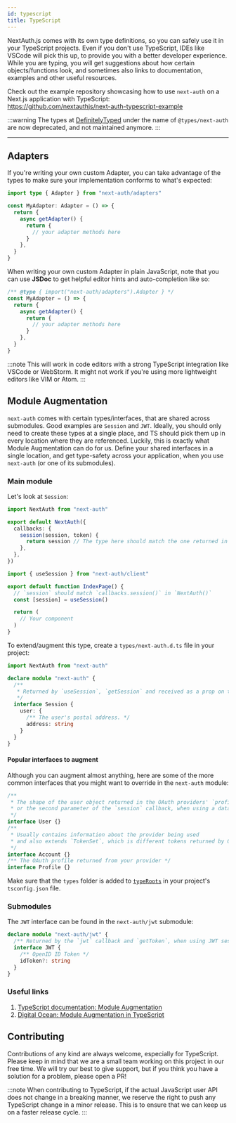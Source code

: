 ```yaml
---
id: typescript
title: TypeScript
---
```


NextAuth.js comes with its own type definitions, so you can safely use it in your TypeScript projects. Even if you don't use TypeScript, IDEs like VSCode will pick this up, to provide you with a better developer experience. While you are typing, you will get suggestions about how certain objects/functions look, and sometimes also links to documentation, examples and other useful resources.

Check out the example repository showcasing how to use `next-auth` on a Next.js application with TypeScript:  
https://github.com/nextauthjs/next-auth-typescript-example

:::warning
The types at [DefinitelyTyped](https://github.com/DefinitelyTyped/DefinitelyTyped) under the name of `@types/next-auth` are now deprecated, and not maintained anymore.
:::

---

## Adapters

If you're writing your own custom Adapter, you can take advantage of the types to make sure your implementation conforms to what's expected:

```ts
import type { Adapter } from "next-auth/adapters"

const MyAdapter: Adapter = () => {
  return {
    async getAdapter() {
      return {
        // your adapter methods here
      }
    },
  }
}
```

When writing your own custom Adapter in plain JavaScript, note that you can use **JSDoc** to get helpful editor hints and auto-completion like so:

```js
/** @type { import("next-auth/adapters").Adapter } */
const MyAdapter = () => {
  return {
    async getAdapter() {
      return {
        // your adapter methods here
      }
    },
  }
}
```

:::note
This will work in code editors with a strong TypeScript integration like VSCode or WebStorm. It might not work if you're using more lightweight editors like VIM or Atom.
:::

## Module Augmentation

`next-auth` comes with certain types/interfaces, that are shared across submodules. Good examples are `Session` and `JWT`. Ideally, you should only need to create these types at a single place, and TS should pick them up in every location where they are referenced. Luckily, this is exactly what Module Augmentation can do for us. Define your shared interfaces in a single location, and get type-safety across your application, when you use `next-auth` (or one of its submodules).

### Main module

Let's look at `Session`:

```ts title="pages/api/[...nextauth].ts"
import NextAuth from "next-auth"

export default NextAuth({
  callbacks: {
    session(session, token) {
      return session // The type here should match the one returned in `useSession()`
    },
  },
})
```

```ts title="pages/index.ts"
import { useSession } from "next-auth/client"

export default function IndexPage() {
  // `session` should match `callbacks.session()` in `NextAuth()`
  const [session] = useSession()

  return (
    // Your component
  )
}
```

To extend/augment this type, create a `types/next-auth.d.ts` file in your project:

```ts title="types/next-auth.d.ts"
import NextAuth from "next-auth"

declare module "next-auth" {
  /**
   * Returned by `useSession`, `getSession` and received as a prop on the `Provider` React Context
   */
  interface Session {
    user: {
      /** The user's postal address. */
      address: string
    }
  }
}
```

#### Popular interfaces to augment

Although you can augment almost anything, here are some of the more common interfaces that you might want to override in the `next-auth` module:

```ts
/**
 * The shape of the user object returned in the OAuth providers' `profile` callback,
 * or the second parameter of the `session` callback, when using a database.
 */
interface User {}
/**
 * Usually contains information about the provider being used
 * and also extends `TokenSet`, which is different tokens returned by OAuth Providers.
 */
interface Account {}
/** The OAuth profile returned from your provider */
interface Profile {}
```

Make sure that the `types` folder is added to [`typeRoots`](https://www.typescriptlang.org/tsconfig/#typeRoots) in your project's `tsconfig.json` file.

### Submodules

The `JWT` interface can be found in the `next-auth/jwt` submodule:

```ts title="types/next-auth.d.ts"
declare module "next-auth/jwt" {
  /** Returned by the `jwt` callback and `getToken`, when using JWT sessions */
  interface JWT {
    /** OpenID ID Token */
    idToken?: string
  }
}
```

### Useful links

1. [TypeScript documentation: Module Augmentation](https://www.typescriptlang.org/docs/handbook/declaration-merging.html#module-augmentation)
2. [Digital Ocean: Module Augmentation in TypeScript](https://www.digitalocean.com/community/tutorials/typescript-module-augmentation)

## Contributing

Contributions of any kind are always welcome, especially for TypeScript. Please keep in mind that we are a small team working on this project in our free time. We will try our best to give support, but if you think you have a solution for a problem, please open a PR!

:::note
When contributing to TypeScript, if the actual JavaScript user API does not change in a breaking manner, we reserve the right to push any TypeScript change in a minor release. This is to ensure that we can keep us on a faster release cycle.
:::

